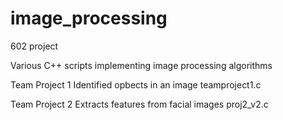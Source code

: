 # image_processing
602 project

Various C++ scripts implementing image processing algorithms

Team Project 1 Identified opbects in an image
  teamproject1.c

Team Project 2 Extracts features from facial images
  proj2_v2.c
